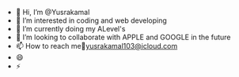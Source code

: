 - 👋 Hi, I’m @Yusrakamal
- 👀 I’m interested in coding and web developing
- 🌱 I’m currently doing my ALevel's
- 💞️ I’m looking to collaborate with APPLE and GOOGLE in the future
- 📫 How to reach me🔽yusrakamal103@icloud.com
- 😄 
- ⚡

<!---
Yusrakamal/Yusrakamal is a ✨ special ✨ repository because its `README.md` (this file) appears on your GitHub profile.
You can click the Preview link to take a look at your changes.
--->
